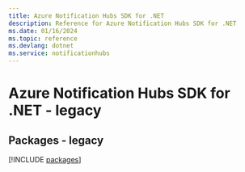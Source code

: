 ```yaml
---
title: Azure Notification Hubs SDK for .NET
description: Reference for Azure Notification Hubs SDK for .NET
ms.date: 01/16/2024
ms.topic: reference
ms.devlang: dotnet
ms.service: notificationhubs
---
```

# Azure Notification Hubs SDK for .NET - legacy
## Packages - legacy
[!INCLUDE [packages](notification-hubs-index.md)]